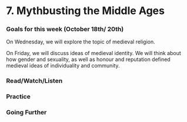 # 7. Mythbusting the Middle Ages

### Goals for this week (October 18th/ 20th)

On Wednesday, we will explore the topic of medieval religion.&#x20;

On Friday, we will discuss ideas of medieval identity. We will think about how gender and sexuality, as well as honour and reputation defined medieval ideas of individuality and community.&#x20;

### Read/Watch/Listen



### Practice

### Going Further

